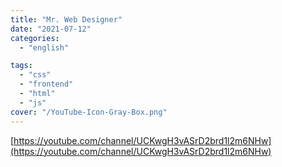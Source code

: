 ```yaml
---
title: "Mr. Web Designer"
date: "2021-07-12"
categories:
  - "english"

tags:
  - "css"
  - "frontend"
  - "html"
  - "js"
cover: "/YouTube-Icon-Gray-Box.png"
---
```


[https://youtube.com/channel/UCKwgH3vASrD2brd1l2m6NHw](https://youtube.com/channel/UCKwgH3vASrD2brd1l2m6NHw)
